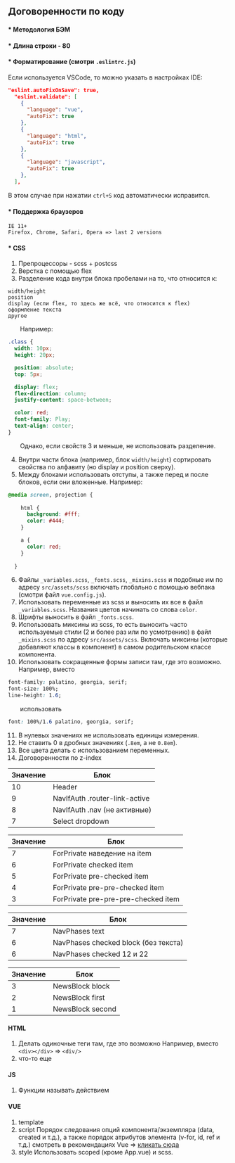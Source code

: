 ## Договоренности по коду

#### * Методология БЭМ

#### * Длина строки - 80

#### * Форматирование (смотри `.eslintrc.js`)

Если используется VSCode, то можно указать в настройках IDE:

```json
"eslint.autoFixOnSave": true,
  "eslint.validate": [
    {
      "language": "vue",
      "autoFix": true
    },
    {
      "language": "html",
      "autoFix": true
    },
    {
      "language": "javascript",
      "autoFix": true
    },
  ],
```

В этом случае при нажатии `ctrl+S` код автоматически исправится.

#### * Поддержка браузеров

```
IE 11+
Firefox, Chrome, Safari, Opera => last 2 versions
```

#### * CSS

1. Препроцессоры - scss + postcss
2. Верстка с помощью flex
3. Разделение кода внутри блока пробелами на то, что относится к:

```
width/height
position
display (если flex, то здесь же всё, что относится к flex)
оформление текста
другое
```

&nbsp;&nbsp;&nbsp;&nbsp;&nbsp;&nbsp; Например:

```css
.class {
  width: 10px;
  height: 20px;

  position: absolute;
  top: 5px;

  display: flex;
  flex-direction: column;
  justify-content: space-between;

  color: red;
  font-family: Play;
  text-align: center;
}
```

&nbsp;&nbsp;&nbsp;&nbsp;&nbsp;&nbsp; Однако, если свойств 3 и меньше, не использовать разделение.

4. Внутри части блока (например, блок `width/height`) сортировать свойства по алфавиту (но display и position сверху).
5. Между блоками использовать отступы, а также перед и после блоков, если они вложенные. Например:

```css
@media screen, projection {
  
    html {
      background: #fff;
      color: #444;
    }

    a {
      color: red;
    }
  
  }
```

6. Файлы `_variables.scss`, `_fonts.scss`, `_mixins.scss` и подобные им по адресу `src/assets/scss` включать глобально с помощью вебпака (смотри файл `vue.config.js`).
7. Использовать переменные из scss и выносить их все в файл `_variables.scss`. Названия цветов начинать со слова `color`.
8. Шрифты выносить в файл `_fonts.scss`.
9. Использовать миксины из scss, то есть выносить часто используемые стили (2 и более раз или по усмотрению) в файл `_mixins.scss` по адресу `src/assets/scss`. Включать миксины (которые добавляют классы в компонент) в самом родительском классе компонента.
10. Использовать сокращенные формы записи там, где это возможно.
Например, вместо

```css
font-family: palatino, georgia, serif;
font-size: 100%;
line-height: 1.6;
```

&nbsp;&nbsp;&nbsp;&nbsp;&nbsp;&nbsp; использовать

```css
font: 100%/1.6 palatino, georgia, serif;
```

11. В нулевых значениях не использовать единицы измерения.
12. Не ставить 0 в дробных значениях (`.8em`, а не `0.8em`).
13. Все цвета делать с использованием переменных.
14. Договоренности по z-index

| Значение | Блок |
|----------|------|
| 10 | Header |
| 9 | NavIfAuth .router-link-active |
| 8 | NavIfAuth .nav (не активные) |
| 7 | Select dropdown |

| Значение | Блок |
|----------|------|
| 7 | ForPrivate наведение на item |
| 6 | ForPrivate checked item |
| 5 | ForPrivate pre-checked item |
| 4 | ForPrivate pre-pre-checked item |
| 3 | ForPrivate pre-pre-pre-checked item |

| Значение | Блок |
|----------|------|
| 7 | NavPhases text |
| 6 | NavPhases checked block (без текста) |
| 6 | NavPhases checked 12 и 22 |

| Значение | Блок |
|----------|------|
| 3 | NewsBlock block |
| 2 | NewsBlock first |
| 1 | NewsBlock second |

#### HTML

1. Делать одиночные теги там, где это возможно
Например, вместо `<div></div>` => `<div/>`
2. что-то еще

#### JS

1. Функции называть действием

#### VUE

1. template
2. script
Порядок следования опций компонента/экземпляра (data, created и т.д.), а также порядок атрибутов элемента (v-for, id, ref и т.д.) смотреть в рекомендациях Vue => [кликать сюда](https://ru.vuejs.org/v2/style-guide/index.html#%D0%9F%D0%BE%D1%80%D1%8F%D0%B4%D0%BE%D0%BA-%D0%BE%D0%BF%D1%86%D0%B8%D0%B9-%D0%BA%D0%BE%D0%BC%D0%BF%D0%BE%D0%BD%D0%B5%D0%BD%D1%82%D0%B0-%D1%8D%D0%BA%D0%B7%D0%B5%D0%BC%D0%BF%D0%BB%D1%8F%D1%80%D0%B0-%D1%80%D0%B5%D0%BA%D0%BE%D0%BC%D0%B5%D0%BD%D0%B4%D1%83%D0%B5%D1%82%D1%81%D1%8F)
3. style
Использовать scoped (кроме App.vue) и scss.